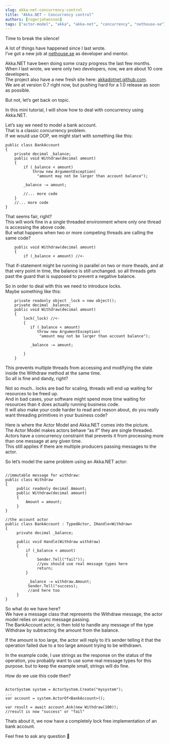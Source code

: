 ```yaml
---
slug: akka-net-concurrency-control
title: "Akka.NET – Concurrency control"
authors: [rogerjohansson]
tags: ["actor-model", "akka", "akka-net", "concurrency", "nethouse-se"]
---
```

Time to break the silence!

<!-- truncate -->

A lot of things have happened since I last wrote.  
I’ve got a new job at [nethouse.se](http://nethouse.se "nethouse.se") as developer and mentor.

Akka.NET have been doing some crazy progress the last few months.  
When I last wrote, we were only two developers, now, we are about 10 core developers.  
The project also have a new fresh site here: [akkadotnet.github.com](http://akkadotnet.github.com "Akka.NET").  
We are at version 0.7 right now, but pushing hard for a 1.0 release as soon as possible.

But not, let’s get back on topic.

In this mini tutorial, I will show how to deal with concurrency using Akka.NET.

Let’s say we need to model a bank account.  
That is a classic concurrency problem.  
If we would use OOP, we might start with something like this:

```
public class BankAccount
{
    private decimal _balance;
    public void Withdraw(decimal amount)
    {
        if (_balance < amount)
            throw new ArgumentException(
              "amount may not be larger than account balance");

        _balance -= amount;

        //... more code
    }
    //... more code
}
```

That seems fair, right?  
This will work fine in a single threaded environment where only one thread is accessing the above code.  
But what happens when two or more competing threads are calling the same code?

```
    public void Withdraw(decimal amount)
    {
        if (_balance < amount) //<-
```

That if-statement might be running in parallel on two or more theads, and at that very point in time, the balance is still unchanged. so all threads gets past the guard that is supposed to prevent a negative balance.

So in order to deal with this we need to introduce locks.  
Maybe something like this:

```
    private readonly object _lock = new object();
    private decimal _balance;
    public void Withdraw(decimal amount)
    {
        lock(_lock) //<-
        {
           if (_balance < amount)
              throw new ArgumentException(
               "amount may not be larger than account balance");

           _balance -= amount;

        }
    }
```

This prevents multiple threads from accessing and modifying the state inside the Withdraw method at the same time.  
So all is fine and dandy, right?

Not so much.. locks are bad for scaling, threads will end up waiting for resources to be freed up.  
And in bad cases, your software might spend more time waiting for resources than it does actually running business code.  
It will also make your code harder to read and reason about, do you really want threading primitives in your business code?

Here is where the Actor Model and Akka.NET comes into the picture.  
The Actor Model makes actors behave “as if” they are single threaded.  
Actors have a concurrency constraint that prevents it from processing more than one message at any given time.  
This still applies if there are multiple producers passing messages to the actor.

So let’s model the same problem using an Akka.NET actor:

```

//immutable message for withdraw:
public class Withdraw
{
     public readonly decimal Amount;
     public Withdraw(decimal amount)
     {
         Amount = amount;
     }
}

//the account actor
public class BankAccount : TypedActor, IHandle<Withdraw>
{
     private decimal _balance;

     public void Handle(Withdraw withdraw)
     {
         if (_balance < amount)
         {
              Sender.Tell("fail"));
              //you should use real message types here
              return;
         }

          _balance -= withdraw.Amount;
          Sender.Tell("success);
          //and here too
     }
}
```

So what do we have here?  
We have a message class that represents the Withdraw message, the actor model relies on async message passing.  
The BankAccount actor, is then told to handle any message of the type Withdraw by subtracting the amount from the balance.

If the amount is too large, the actor will reply to it’s sender telling it that the operation failed due to a too large amount trying to be withdrawn.

In the example code, I use strings as the response on the status of the operation, you probably want to use some real message types for this purpose. but to keep the example small, strings will do fine.

How do we use this code then?

```

ActorSystem system = ActorSystem.Create("mysystem");
...
var account = system.ActorOf<BankAccount>();

var result = await account.Ask(new Withdraw(100));
//result is now "success" or "fail"
```

Thats about it, we now have a completely lock free implementation of an bank account.

Feel free to ask any question 🙂
